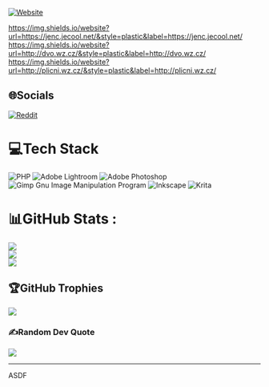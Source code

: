 [![Website](https://img.shields.io/website?url=https://jenc.jecool.net/&style=plastic&label=https://jenc.jecool.net/)](https://jenc.jecool.net/)

https://img.shields.io/website?url=https://jenc.jecool.net/&style=plastic&label=https://jenc.jecool.net/
https://img.shields.io/website?url=http://dvo.wz.cz/&style=plastic&label=http://dvo.wz.cz/
https://img.shields.io/website?url=http://plicni.wz.cz/&style=plastic&label=http://plicni.wz.cz/

## 🌐Socials
[![Reddit](https://img.shields.io/badge/Reddit-%23FF4500.svg?logo=Reddit&logoColor=white)](https://reddit.com/user/jenc-cz) 

# 💻Tech Stack
![PHP](https://img.shields.io/badge/php-%23777BB4.svg?style=plastic&logo=php&logoColor=white) ![Adobe Lightroom](https://img.shields.io/badge/Adobe%20Lightroom-31A8FF.svg?style=plastic&logo=Adobe%20Lightroom&logoColor=white) ![Adobe Photoshop](https://img.shields.io/badge/adobephotoshop-%2331A8FF.svg?style=plastic&logo=adobephotoshop&logoColor=white) ![Gimp Gnu Image Manipulation Program](https://img.shields.io/badge/Gimp-657D8B?style=plastic&logo=gimp&logoColor=FFFFFF) ![Inkscape](https://img.shields.io/badge/Inkscape-e0e0e0?style=plastic&logo=inkscape&logoColor=080A13) ![Krita](https://img.shields.io/badge/Krita-203759?style=plastic&logo=krita&logoColor=EEF37B)

# 📊GitHub Stats :
![](https://github-readme-stats.vercel.app/api?username=jenc-cz&theme=dark&hide_border=false&include_all_commits=true&count_private=false)<br/>
![](https://github-readme-streak-stats.herokuapp.com/?user=jenc-cz&theme=dark&hide_border=false)<br/>
![](https://github-readme-stats.vercel.app/api/top-langs/?username=jenc-cz&theme=dark&hide_border=false&include_all_commits=true&count_private=false&layout=compact)

## 🏆GitHub Trophies
![](https://github-trophies.vercel.app/?username=jenc-cz&theme=dark_dimmed&no-frame=false&no-bg=false&margin-w=4)

### ✍️Random Dev Quote
![](https://quotes-github-readme.vercel.app/api?type=horizontal&theme=dark)

---
ASDF
